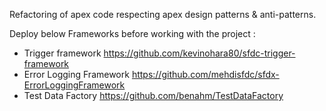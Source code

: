 Refactoring of apex code respecting apex design patterns & anti-patterns.

Deploy below Frameworks before working with the project : 
 - Trigger framework https://github.com/kevinohara80/sfdc-trigger-framework
 - Error Logging Framework https://github.com/mehdisfdc/sfdx-ErrorLoggingFramework
 - Test Data Factory https://github.com/benahm/TestDataFactory
